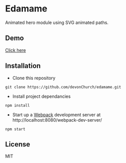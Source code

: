 # Edamame

Animated hero module using SVG animated paths.

## Demo

[Click here](http://codepen.io/DevonChurch/full/epwgrK/)

## Installation

- Clone this repository
```
git clone https://github.com/devonChurch/edamame.git
```

- Install project dependancies
```
npm install
```

- Start up a [Webpack](https://webpack.github.io/docs/webpack-dev-server.html) development server at http://localhost:8080/webpack-dev-server/
```
npm start
```

## License

MIT
